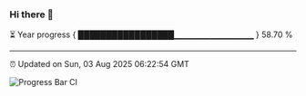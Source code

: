 ### Hi there 👋

⏳ Year progress { █████████████████▁▁▁▁▁▁▁▁▁▁▁▁▁ } 58.70 %

---

⏰ Updated on Sun, 03 Aug 2025 06:22:54 GMT

![Progress Bar CI](https://github.com/liununu/liununu/workflows/Progress%20Bar%20CI/badge.svg)
